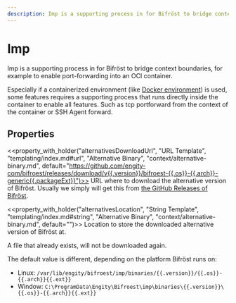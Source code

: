 ```yaml
---
description: Imp is a supporting process in for Bifröst to bridge context boundaries, for example to enable port-forwarding into an OCI container.
---
```


# Imp

Imp is a supporting process in for Bifröst to bridge context boundaries, for example to enable port-forwarding into an OCI container.

Especially if a containerized environment (like [Docker environment](environment/docker.md)) is used, some features requires a supporting process that runs directly inside the container to enable all features. Such as tcp portforward from the context of the container or SSH Agent forward.

## Properties

<<property_with_holder("alternativesDownloadUrl", "URL Template", "templating/index.md#url", "Alternative Binary", "context/alternative-binary.md", default="https://github.com/engity-com/bifroest/releases/download/v{{.version}}/bifroest-{{.os}}-{{.arch}}-generic{{.packageExt}}")>>
URL where to download the alternative version of Bifröst. Usually we simply will get this from [the GitHub Releases of Bifröst](https://github.com/engity-com/bifroest/releases).

<<property_with_holder("alternativesLocation", "String Template", "templating/index.md#string", "Alternative Binary", "context/alternative-binary.md", default="<os specific>")>>
Location to store the downloaded alternative version of Bifröst at.

A file that already exists, will not be downloaded again.

The default value is different, depending on the platform Bifröst runs on:

* Linux: `/var/lib/engity/bifroest/imp/binaries/{{.version}}/{{.os}}-{{.arch}}{{.ext}}`
* Window: `C:\ProgramData\Engity\Bifroest\imp\binaries\{{.version}}\{{.os}}-{{.arch}}{{.ext}}`
